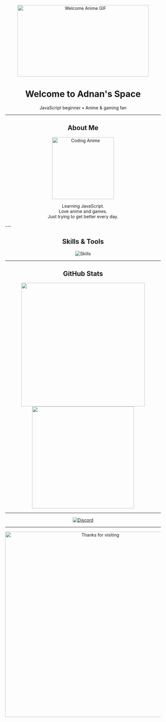 <p align="center">
  <img src="https://media1.tenor.com/m/CBxyvlf0CMoAAAAC/welcome-anime.gif" width="424" height="232" alt="Welcome Anime GIF" />
</p>

<h1 align="center">Welcome to Adnan's Space</h1>
<p align="center">
  JavaScript beginner • Anime & gaming fan
</p>

---

<h2 align="center">About Me</h2>
<p align="center">
  <img src="https://media.tenor.com/1vkLQoel5hQAAAAd/coding-anime.gif" width="200" alt="Coding Anime" />
</p>
<p align="center">
  Learning JavaScript.<br>
  Love anime and games.<br>
  Just trying to get better every day.
</p>
---

<h2 align="center">Skills & Tools</h2>
<p align="center">
  <img src="https://skillicons.dev/icons?i=html,css,js,git,vscode" alt="Skills" />
</p>

---

<h2 align="center">GitHub Stats</h2>
<p align="center">
  <img src="https://github-readme-stats.vercel.app/api?username=Adnan&show_icons=true&theme=radical" width="400" />
  <img src="https://github-readme-stats.vercel.app/api/top-langs/?username=Adnan&layout=compact&theme=radical" width="330" />
</p>

---

<p align="center">
  <a href="https://discord.com/users/1282594919499829248" target="_blank">
    <img src="https://img.shields.io/badge/Discord-Connect-blue?logo=discord&logoColor=white" alt="Discord" />
  </a>
</p>



---

<p align="center">
  <img src="https://i.imgur.com/8kqN8jY.gif" width="600" alt="Thanks for visiting" />
</p>
